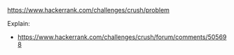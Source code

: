 https://www.hackerrank.com/challenges/crush/problem

Explain:

- https://www.hackerrank.com/challenges/crush/forum/comments/505698
